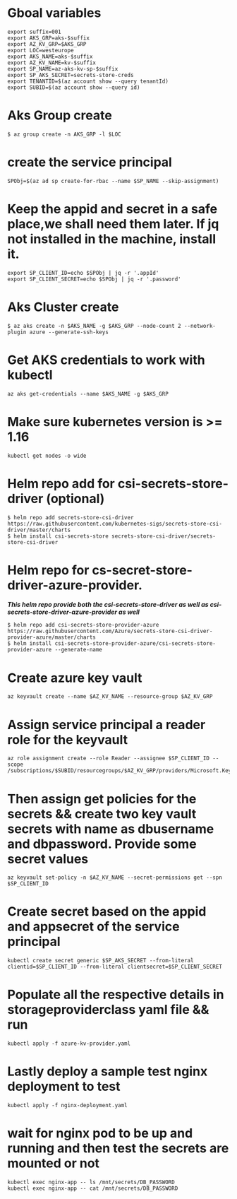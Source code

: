 # Gboal variables

```
export suffix=001
export AKS_GRP=aks-$suffix
export AZ_KV_GRP=$AKS_GRP
export LOC=westeurope
export AKS_NAME=aks-$suffix
export AZ_KV_NAME=kv-$suffix
export SP_NAME=az-aks-kv-sp-$suffix
export SP_AKS_SECRET=secrets-store-creds
export TENANTID=$(az account show --query tenantId)
export SUBID=$(az account show --query id)
```

# Aks Group create 

``` 
$ az group create -n AKS_GRP -l $LOC
``` 

# create the service principal

```
SPObj=$(az ad sp create-for-rbac --name $SP_NAME --skip-assignment)
```

# Keep the appid and secret in a safe place,we shall need them later. If jq not installed in the machine, install it.

```
export SP_CLIENT_ID=echo $SPObj | jq -r '.appId'
export SP_CLIENT_SECRET=echo $SPObj | jq -r '.password'
```

# Aks Cluster create 

``` 
$ az aks create -n $AKS_NAME -g $AKS_GRP --node-count 2 --network-plugin azure --generate-ssh-keys 
``` 

# Get AKS credentials to work with kubectl 
``` 
az aks get-credentials --name $AKS_NAME -g $AKS_GRP
``` 

# Make sure kubernetes version is >= 1.16 

```
kubectl get nodes -o wide 
``` 

# Helm repo add for csi-secrets-store-driver (optional)
``` 
$ helm repo add secrets-store-csi-driver https://raw.githubusercontent.com/kubernetes-sigs/secrets-store-csi-driver/master/charts 
$ helm install csi-secrets-store secrets-store-csi-driver/secrets-store-csi-driver 
``` 

# Helm repo for cs-secret-store-driver-azure-provider. 
***This helm repo provide both the csi-secrets-store-driver as well as csi-secrets-store-driver-azure-provider as well***

``` 
$ helm repo add csi-secrets-store-provider-azure https://raw.githubusercontent.com/Azure/secrets-store-csi-driver-provider-azure/master/charts 
$ helm install csi-secrets-store-provider-azure/csi-secrets-store-provider-azure --generate-name 

``` 

# Create azure key vault 

``` 
az keyvault create --name $AZ_KV_NAME --resource-group $AZ_KV_GRP
``` 

# Assign service principal a reader role for the keyvault

```
az role assignment create --role Reader --assignee $SP_CLIENT_ID --scope /subscriptions/$SUBID/resourcegroups/$AZ_KV_GRP/providers/Microsoft.KeyVault/vaults/$AZ_KV_NAME

```

# Then assign get policies for the secrets && create two key vault secrets with name as dbusername and dbpassword. Provide some secret values

```
az keyvault set-policy -n $AZ_KV_NAME --secret-permissions get --spn $SP_CLIENT_ID
```

# Create secret based on the appid and appsecret of the service principal

```
kubectl create secret generic $SP_AKS_SECRET --from-literal clientid=$SP_CLIENT_ID --from-literal clientsecret=$SP_CLIENT_SECRET
```

# Populate all the respective details in storageproviderclass yaml file && run 

```
kubectl apply -f azure-kv-provider.yaml
```

# Lastly deploy a sample test nginx deployment to test

```
kubectl apply -f nginx-deployment.yaml 
```

# wait for nginx pod to be up and running and then test the secrets are mounted or not

```
kubectl exec nginx-app -- ls /mnt/secrets/DB_PASSWORD
kubectl exec nginx-app -- cat /mnt/secrets/DB_PASSWORD
```

